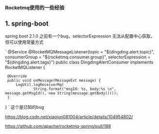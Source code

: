 ### Rocketmq使用的一些经验


## 1. spring-boot

 spring boot 2.1.0 之前有一个bug，selectorExpression 无法从配置中心获取，但可以使用常量方式

 `
 @Service
 @RocketMQMessageListener(topic = "${dingding.alert.topic}", consumerGroup = "${rocketmq.consumer.group}",
         selectorExpression = "${dingding.alert.tags}")
 public class DingdingAlertConsumer implements RocketMQListener<MessageExt> {

     @Override
     public void onMessage(MessageExt message) {
         LogUtil.logReceiverMq(
                 String.format("msgId: %s, body:%s \n", message.getMsgId(), new String(message.getBody())));
     }
 }
`
这个是已知的bug

https://blog.csdn.net/xiaojun081004/article/details/104954802/

https://github.com/apache/rocketmq-spring/pull/188
